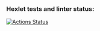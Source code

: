 ### Hexlet tests and linter status:
[![Actions Status](https://github.com/krllkrbv/frontend-project-44/actions/workflows/hexlet-check.yml/badge.svg)](https://github.com/krllkrbv/frontend-project-44/actions)
